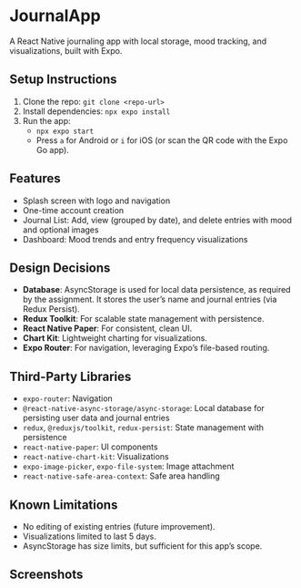 # JournalApp

A React Native journaling app with local storage, mood tracking, and visualizations, built with Expo.

## Setup Instructions
1. Clone the repo: `git clone <repo-url>`
2. Install dependencies: `npx expo install`
3. Run the app:
   - `npx expo start`
   - Press `a` for Android or `i` for iOS (or scan the QR code with the Expo Go app).

## Features
- Splash screen with logo and navigation
- One-time account creation
- Journal List: Add, view (grouped by date), and delete entries with mood and optional images
- Dashboard: Mood trends and entry frequency visualizations

## Design Decisions
- **Database**: AsyncStorage is used for local data persistence, as required by the assignment. It stores the user’s name and journal entries (via Redux Persist).
- **Redux Toolkit**: For scalable state management with persistence.
- **React Native Paper**: For consistent, clean UI.
- **Chart Kit**: Lightweight charting for visualizations.
- **Expo Router**: For navigation, leveraging Expo’s file-based routing.

## Third-Party Libraries
- `expo-router`: Navigation
- `@react-native-async-storage/async-storage`: Local database for persisting user data and journal entries
- `redux`, `@reduxjs/toolkit`, `redux-persist`: State management with persistence
- `react-native-paper`: UI components
- `react-native-chart-kit`: Visualizations
- `expo-image-picker`, `expo-file-system`: Image attachment
- `react-native-safe-area-context`: Safe area handling

## Known Limitations
- No editing of existing entries (future improvement).
- Visualizations limited to last 5 days.
- AsyncStorage has size limits, but sufficient for this app’s scope.

## Screenshots

